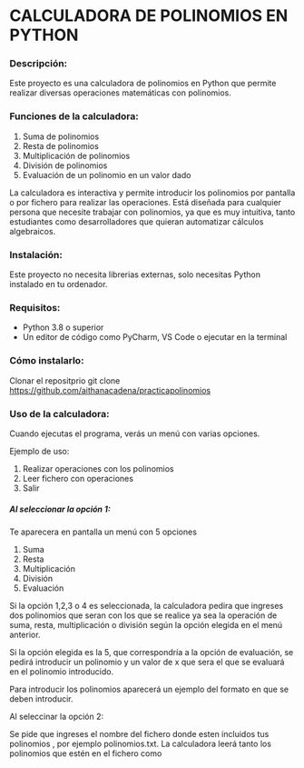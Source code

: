 # **CALCULADORA DE POLINOMIOS EN PYTHON**


### **Descripción:**

Este proyecto es una calculadora de polinomios en Python que permite
realizar diversas operaciones matemáticas con polinomios. 

### **Funciones de la calculadora:**

1. Suma de polinomios 
2. Resta de polinomios 
3. Multiplicación de polinomios
4. División de polinomios
5. Evaluación de un polinomio en un valor dado

La calculadora es interactiva y permite introducir los polinomios por pantalla o 
por fichero para realizar las operaciones. Está diseñada para cualquier persona que 
necesite trabajar con polinomios, ya que es muy intuitiva, tanto estudiantes como desarrolladores 
que quieran automatizar cálculos algebraicos. 


### **Instalación:** 

Este proyecto no necesita librerias externas, solo necesitas Python instalado en tu ordenador. 

### **Requisitos:** 
- Python 3.8 o superior
- Un editor de código como PyCharm, VS Code o ejecutar en la terminal

### **Cómo instalarlo:**

Clonar el repositprio
git clone  https://github.com/aithanacadena/practicapolinomios

### **Uso de la calculadora:** 

Cuando ejecutas el programa, verás un menú con varias opciones.

Ejemplo de uso:
1. Realizar operaciones con los polinomios
2. Leer fichero con operaciones
3. Salir

##### Al seleccionar la opción 1:

Te aparecera en pantalla un menú con 5 opciones
1. Suma
2. Resta
3. Multiplicación 
4. División
5. Evaluación

Si la opción 1,2,3 o 4 es seleccionada, la calculadora pedira que ingreses
dos polinomios que seran con los que se realice ya sea la operación de
suma, resta, multiplicación o división según la opción elegida en el menú
anterior.  

Si la opción elegida es la 5, que correspondría a la opción de evaluación,
se pedirá introducir un polinomio y un valor de x que sera el que se evaluará
en el polinomio introducido. 

Para introducir los polinomios aparecerá un ejemplo del formato en que se deben introducir.

Al seleccinar la opción 2: 

Se pide que ingreses el nombre del  fichero donde esten incluidos tus polinomios , por 
ejemplo polinomios.txt. La calculadora leerá tanto los polinomios que estén en el fichero como 



